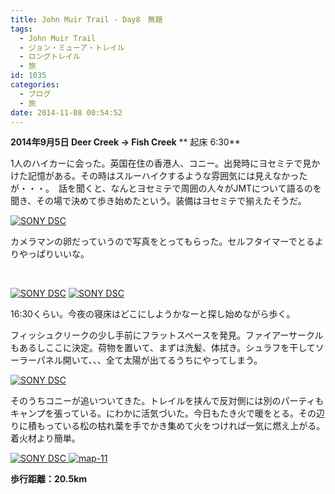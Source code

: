 ```yaml
---
title: John Muir Trail - Day8　無題
tags:
  - John Muir Trail
  - ジョン・ミューア・トレイル
  - ロングトレイル
  - 旅
id: 1035
categories:
  - ブログ
  - 旅
date: 2014-11-08 00:54:52
---
```


**2014<span class="s1">年</span>9<span class="s1">月5</span><span class="s1">日</span> Deer Creek <span class="s2">→</span> Fish Creek**
** 起床 6:30**

1人のハイカーに会った。英国在住の香港人、コニー。出発時にヨセミテで見かけた記憶がある。その時はスルーハイクするような雰囲気には見えなかったが・・・。　話を聞くと、なんとヨセミテで周囲の人々がJMTについて語るのを聞き、その場で決めて歩き始めたという。装備はヨセミテで揃えたそうだ。

[![SONY DSC](http://mountainboy.boo.jp/wordpress/wp-content/uploads/2014/11/DSC09756.jpg)](http://mountainboy.boo.jp/wordpress/wp-content/uploads/2014/11/DSC09756.jpg)

カメラマンの卵だっていうので写真をとってもらった。セルフタイマーでとるよりやっぱりいいな。

&nbsp;

[![SONY DSC](http://mountainboy.boo.jp/wordpress/wp-content/uploads/2014/11/DSC09760_Fotor.jpg)](http://mountainboy.boo.jp/wordpress/wp-content/uploads/2014/11/DSC09760_Fotor.jpg)
[![SONY DSC](http://mountainboy.boo.jp/wordpress/wp-content/uploads/2014/11/DSC09758_Fotor.jpg)](http://mountainboy.boo.jp/wordpress/wp-content/uploads/2014/11/DSC09758_Fotor.jpg)

16:30くらい。今夜の寝床はどこにしようかなーと探し始めながら歩く。

フィッシュクリークの少し手前にフラットスペースを発見。ファイアーサークルもあるしここに決定。荷物を置いて、まずは洗髪、体拭き。シュラフを干してソーラーパネル開いて、、、全て太陽が出てるうちにやってしまう。

[![SONY DSC](http://mountainboy.boo.jp/wordpress/wp-content/uploads/2014/11/DSC09763_Fotor.jpg)](http://mountainboy.boo.jp/wordpress/wp-content/uploads/2014/11/DSC09763_Fotor.jpg)

そのうちコニーが追いついてきた。トレイルを挟んで反対側には別のパーティもキャンプを張っている。にわかに活気づいた。今日もたき火で暖をとる。その辺りに積もっている松の枯れ葉を手でかき集めて火をつければ一気に燃え上がる。着火材より簡単。

[![SONY DSC](http://mountainboy.boo.jp/wordpress/wp-content/uploads/2014/11/DSC09764_Fotor.jpg)
](http://mountainboy.boo.jp/wordpress/wp-content/uploads/2014/11/DSC09764_Fotor.jpg)[![map-11](http://mountainboy.boo.jp/wordpress/wp-content/uploads/2014/11/map-11.png)](http://mountainboy.boo.jp/wordpress/wp-content/uploads/2014/11/map-11.png)

**歩行距離：20.5km**